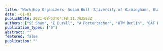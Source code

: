 ```yaml
---
title: "Workshop Organizers: Susan Bull (University of Birmingham), Blandine Ginon (University of Birmingham), Judy Kay (University of Sydney), Michael Kickmeier-Rust,(TU Graz …"
date: -01-01
publishDate: 2021-08-03T04:08:11.783583Z
authors: ["SB Shum", "E Durall", "A Fortenbacher", "HTW Berlin", "GAF Wise", "D Gasevic", " ..."]
publication_types: ["0"]
abstract: ""
featured: false
publication: ""
---
```


